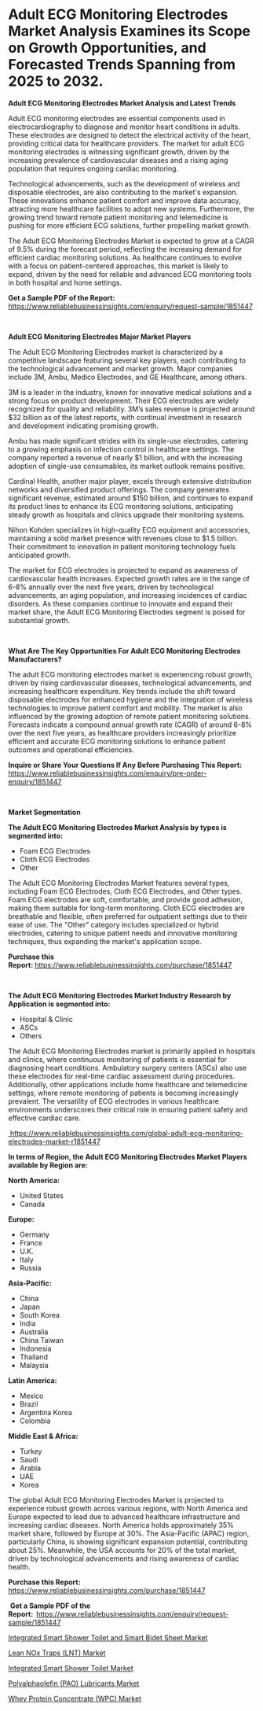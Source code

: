 <p><h1>Adult ECG Monitoring Electrodes Market Analysis Examines its Scope on Growth Opportunities, and Forecasted Trends Spanning from 2025 to 2032.</h1></p><p><strong>Adult ECG Monitoring Electrodes Market Analysis and Latest Trends</strong></p>
<p><p>Adult ECG monitoring electrodes are essential components used in electrocardiography to diagnose and monitor heart conditions in adults. These electrodes are designed to detect the electrical activity of the heart, providing critical data for healthcare providers. The market for adult ECG monitoring electrodes is witnessing significant growth, driven by the increasing prevalence of cardiovascular diseases and a rising aging population that requires ongoing cardiac monitoring.</p><p>Technological advancements, such as the development of wireless and disposable electrodes, are also contributing to the market's expansion. These innovations enhance patient comfort and improve data accuracy, attracting more healthcare facilities to adopt new systems. Furthermore, the growing trend toward remote patient monitoring and telemedicine is pushing for more efficient ECG solutions, further propelling market growth.</p><p>The Adult ECG Monitoring Electrodes Market is expected to grow at a CAGR of 9.5% during the forecast period, reflecting the increasing demand for efficient cardiac monitoring solutions. As healthcare continues to evolve with a focus on patient-centered approaches, this market is likely to expand, driven by the need for reliable and advanced ECG monitoring tools in both hospital and home settings.</p></p>
<p><strong>Get a Sample PDF of the Report:&nbsp;</strong> <a href="https://www.reliablebusinessinsights.com/enquiry/request-sample/1851447?utm_campaign=1091&utm_medium=2&utm_source=Github&utm_content=ia&utm_term=07012025&utm_id=adult-ecg-monitoring-electrodes">https://www.reliablebusinessinsights.com/enquiry/request-sample/1851447</a></p>
<p>&nbsp;</p>
<p><strong>Adult ECG Monitoring Electrodes Major Market Players</strong></p>
<p><p>The Adult ECG Monitoring Electrodes market is characterized by a competitive landscape featuring several key players, each contributing to the technological advancement and market growth. Major companies include 3M, Ambu, Medico Electrodes, and GE Healthcare, among others. </p><p>3M is a leader in the industry, known for innovative medical solutions and a strong focus on product development. Their ECG electrodes are widely recognized for quality and reliability. 3M’s sales revenue is projected around $32 billion as of the latest reports, with continual investment in research and development indicating promising growth.</p><p>Ambu has made significant strides with its single-use electrodes, catering to a growing emphasis on infection control in healthcare settings. The company reported a revenue of nearly $1 billion, and with the increasing adoption of single-use consumables, its market outlook remains positive.</p><p>Cardinal Health, another major player, excels through extensive distribution networks and diversified product offerings. The company generates significant revenue, estimated around $150 billion, and continues to expand its product lines to enhance its ECG monitoring solutions, anticipating steady growth as hospitals and clinics upgrade their monitoring systems.</p><p>Nihon Kohden specializes in high-quality ECG equipment and accessories, maintaining a solid market presence with revenues close to $1.5 billion. Their commitment to innovation in patient monitoring technology fuels anticipated growth.</p><p>The market for ECG electrodes is projected to expand as awareness of cardiovascular health increases. Expected growth rates are in the range of 6-8% annually over the next five years, driven by technological advancements, an aging population, and increasing incidences of cardiac disorders. As these companies continue to innovate and expand their market share, the Adult ECG Monitoring Electrodes segment is poised for substantial growth.</p></p>
<p>&nbsp;</p>
<p><strong>What Are The Key Opportunities For Adult ECG Monitoring Electrodes Manufacturers?</strong></p>
<p><p>The adult ECG monitoring electrodes market is experiencing robust growth, driven by rising cardiovascular diseases, technological advancements, and increasing healthcare expenditure. Key trends include the shift toward disposable electrodes for enhanced hygiene and the integration of wireless technologies to improve patient comfort and mobility. The market is also influenced by the growing adoption of remote patient monitoring solutions. Forecasts indicate a compound annual growth rate (CAGR) of around 6-8% over the next five years, as healthcare providers increasingly prioritize efficient and accurate ECG monitoring solutions to enhance patient outcomes and operational efficiencies.</p></p>
<p><strong>Inquire or Share Your Questions If Any Before Purchasing This Report:</strong> <a href="https://www.reliablebusinessinsights.com/enquiry/pre-order-enquiry/1851447?utm_campaign=1091&utm_medium=2&utm_source=Github&utm_content=ia&utm_term=07012025&utm_id=adult-ecg-monitoring-electrodes">https://www.reliablebusinessinsights.com/enquiry/pre-order-enquiry/1851447</a></p>
<p>&nbsp;</p>
<p><strong>Market Segmentation</strong></p>
<p><strong>The Adult ECG Monitoring Electrodes Market Analysis by types is segmented into:</strong></p>
<p><ul><li>Foam ECG Electrodes</li><li>Cloth ECG Electrodes</li><li>Other</li></ul></p>
<p><p>The Adult ECG Monitoring Electrodes Market features several types, including Foam ECG Electrodes, Cloth ECG Electrodes, and Other types. Foam ECG electrodes are soft, comfortable, and provide good adhesion, making them suitable for long-term monitoring. Cloth ECG electrodes are breathable and flexible, often preferred for outpatient settings due to their ease of use. The "Other" category includes specialized or hybrid electrodes, catering to unique patient needs and innovative monitoring techniques, thus expanding the market's application scope.</p></p>
<p><strong>Purchase this Report:&nbsp;</strong><a href="https://www.reliablebusinessinsights.com/purchase/1851447?utm_campaign=1091&utm_medium=2&utm_source=Github&utm_content=ia&utm_term=07012025&utm_id=adult-ecg-monitoring-electrodes">https://www.reliablebusinessinsights.com/purchase/1851447</a></p>
<p>&nbsp;</p>
<p><strong>The Adult ECG Monitoring Electrodes Market Industry Research by Application is segmented into:</strong></p>
<p><ul><li>Hospital & Clinic</li><li>ASCs</li><li>Others</li></ul></p>
<p><p>The Adult ECG Monitoring Electrodes market is primarily applied in hospitals and clinics, where continuous monitoring of patients is essential for diagnosing heart conditions. Ambulatory surgery centers (ASCs) also use these electrodes for real-time cardiac assessment during procedures. Additionally, other applications include home healthcare and telemedicine settings, where remote monitoring of patients is becoming increasingly prevalent. The versatility of ECG electrodes in various healthcare environments underscores their critical role in ensuring patient safety and effective cardiac care.</p></p>
<p><a href="https://www.reliablebusinessinsights.com/global-adult-ecg-monitoring-electrodes-market-r1851447?utm_campaign=1091&utm_medium=2&utm_source=Github&utm_content=ia&utm_term=07012025&utm_id=adult-ecg-monitoring-electrodes">&nbsp;https://www.reliablebusinessinsights.com/global-adult-ecg-monitoring-electrodes-market-r1851447</a></p>
<p><strong>In terms of Region, the Adult ECG Monitoring Electrodes Market Players available by Region are:</strong></p>
<p>
    <p> <strong> North America: </strong>
        <ul>
            <li>United States</li>
            <li>Canada</li>
        </ul>
        </p> 
    <p> <strong> Europe: </strong>
        <ul>
            <li>Germany</li>
            <li>France</li>
            <li>U.K.</li>
            <li>Italy</li>
            <li>Russia</li>
        </ul>
        </p> 
    <p> <strong> Asia-Pacific: </strong>
        <ul>
            <li>China</li>
            <li>Japan</li>
            <li>South Korea</li>
            <li>India</li>
            <li>Australia</li>
            <li>China Taiwan</li>
            <li>Indonesia</li>
            <li>Thailand</li>
            <li>Malaysia</li>
        </ul>
        </p> 
    <p> <strong> Latin America: </strong>
        <ul>
            <li>Mexico</li>
            <li>Brazil</li>
            <li>Argentina Korea</li>
            <li>Colombia</li>
        </ul>
        </p> 
    <p> <strong> Middle East & Africa: </strong>
        <ul>
            <li>Turkey</li>
            <li>Saudi</li>
            <li>Arabia</li>
            <li>UAE</li>
            <li>Korea</li>
        </ul>
    </p>
    </p>
<p><p>The global Adult ECG Monitoring Electrodes Market is projected to experience robust growth across various regions, with North America and Europe expected to lead due to advanced healthcare infrastructure and increasing cardiac diseases. North America holds approximately 35% market share, followed by Europe at 30%. The Asia-Pacific (APAC) region, particularly China, is showing significant expansion potential, contributing about 25%. Meanwhile, the USA accounts for 20% of the total market, driven by technological advancements and rising awareness of cardiac health.</p></p>
<p><strong>Purchase this Report: </strong><a href="https://www.reliablebusinessinsights.com/purchase/1851447?utm_campaign=1091&utm_medium=2&utm_source=Github&utm_content=ia&utm_term=07012025&utm_id=adult-ecg-monitoring-electrodes">https://www.reliablebusinessinsights.com/purchase/1851447</a></p>
<p>&nbsp;<strong>Get a Sample PDF of the Report:&nbsp;&nbsp;</strong><a href="https://www.reliablebusinessinsights.com/enquiry/request-sample/1851447?utm_campaign=1091&utm_medium=2&utm_source=Github&utm_content=ia&utm_term=07012025&utm_id=adult-ecg-monitoring-electrodes">https://www.reliablebusinessinsights.com/enquiry/request-sample/1851447</a></p>
<p><strong></strong></p>
<p><p><a href="https://github.com/krinerstormy331/Market-Research-Report-List-1/blob/main/integrated-smart-shower-toilet-and-smart-bidet-sheet-market.md?utm_campaign=1091&utm_medium=2&utm_source=Github&utm_content=ia&utm_term=07012025&utm_id=adult-ecg-monitoring-electrodes">Integrated Smart Shower Toilet and Smart Bidet Sheet Market</a></p><p><a href="https://www.linkedin.com/pulse/lean-nox-traps-lnt-market-analysis-historical-data-future-59mpc?utm_campaign=1091&utm_medium=2&utm_source=Github&utm_content=ia&utm_term=07012025&utm_id=adult-ecg-monitoring-electrodes">Lean NOx Traps (LNT) Market</a></p><p><a href="https://github.com/suleimannichelle7/Market-Research-Report-List-1/blob/main/integrated-smart-shower-toilet-market.md?utm_campaign=1091&utm_medium=2&utm_source=Github&utm_content=ia&utm_term=07012025&utm_id=adult-ecg-monitoring-electrodes">Integrated Smart Shower Toilet Market</a></p><p><a href="https://www.linkedin.com/pulse/market-dynamics-projected-growth-polyalphaolefin-pao-lubricants-x3udc?utm_campaign=1091&utm_medium=2&utm_source=Github&utm_content=ia&utm_term=07012025&utm_id=adult-ecg-monitoring-electrodes">Polyalphaolefin (PAO) Lubricants Market</a></p><p><a href="https://www.linkedin.com/pulse/whey-protein-concentrate-wpc-market-growth-2025-2032-factors-geric?utm_campaign=1091&utm_medium=2&utm_source=Github&utm_content=ia&utm_term=07012025&utm_id=adult-ecg-monitoring-electrodes">Whey Protein Concentrate (WPC) Market</a></p></p>